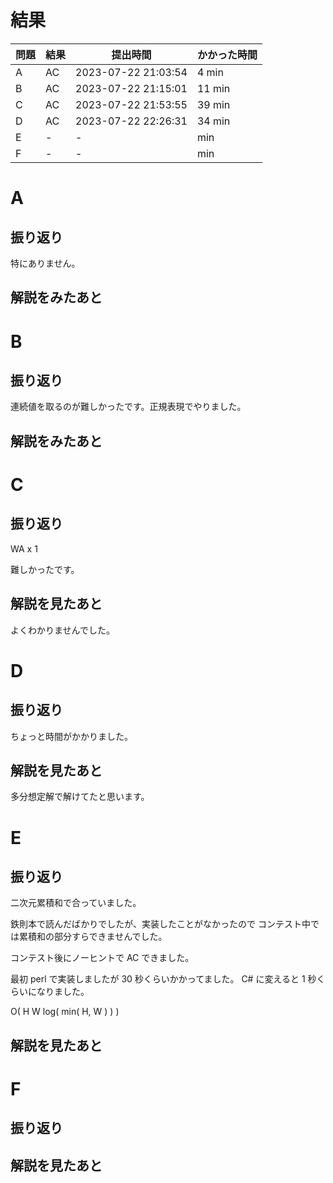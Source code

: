 # 結果

| 問題 | 結果 | 提出時間            | かかった時間 |
|------|------|---------------------|--------------|
| A    | AC   | 2023-07-22 21:03:54 | 4 min        |
| B    | AC   | 2023-07-22 21:15:01 | 11 min       |
| C    | AC   | 2023-07-22 21:53:55 | 39 min       |
| D    | AC   | 2023-07-22 22:26:31 | 34 min       |
| E    | -    | -                   |     min      |
| F    | -    | -                   |     min      |

# A

## 振り返り

特にありません。

## 解説をみたあと

# B

## 振り返り

連続値を取るのが難しかったです。正規表現でやりました。

## 解説をみたあと

# C

## 振り返り

WA x 1

難しかったです。

## 解説を見たあと

よくわかりませんでした。

# D

## 振り返り

ちょっと時間がかかりました。

## 解説を見たあと

多分想定解で解けてたと思います。

# E

## 振り返り

二次元累積和で合っていました。

鉄則本で読んだばかりでしたが、実装したことがなかったので
コンテスト中では累積和の部分すらできませんでした。

コンテスト後にノーヒントで AC できました。

最初 perl で実装しましたが 30 秒くらいかかってました。
C# に変えると 1 秒くらいになりました。

O( H W log( min( H, W ) ) )

## 解説を見たあと

# F

## 振り返り

## 解説を見たあと
